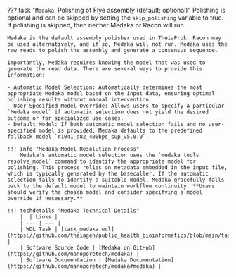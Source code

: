
??? task "`Medaka`: Polishing of Flye assembly (default; optional)"
    Polishing is optional and can be skipped by setting the `skip_polishing` variable to true. If polishing is skipped, then neither Medaka or Racon will run.

    Medaka is the default assembly polisher used in TheiaProk. Racon may be used alternatively, and if so, Medaka will not run. Medaka uses the raw reads to polish the assembly and generate a consensus sequence. 

    Importantly, Medaka requires knowing the model that was used to generate the read data. There are several ways to provide this information:

    - Automatic Model Selection: Automatically determines the most appropriate Medaka model based on the input data, ensuring optimal polishing results without manual intervention. 
    - User-Specified Model Override: Allows users to specify a particular `Medaka model` if automatic selection does not yield the desired outcome or for specialized use cases.
    - Default Model: If both automatic model selection fails and no user-specified model is provided, Medaka defaults to the predefined fallback model `r1041_e82_400bps_sup_v5.0.0`. 

    !!! info "Medaka Model Resolution Process" 
        Medaka's automatic model selection uses the `medaka tools resolve_model` command to identify the appropriate model for polishing. This process relies on metadata embedded in the input file, which is typically generated by the basecaller. If the automatic selection fails to identify a suitable model, Medaka gracefully falls back to the default model to maintain workflow continuity. **Users should verify the chosen model and consider specifying a model override if necessary.**

    !!! techdetails "Medaka Technical Details"
        |  | Links |
        | --- | --- |
        | WDL Task | [task_medaka.wdl](https://github.com/theiagen/public_health_bioinformatics/blob/main/tasks/polishing/task_medaka.wdl) |
        | Software Source Code | [Medaka on GitHub](https://github.com/nanoporetech/medaka) |
        | Software Documentation | [Medaka Documentation](https://github.com/nanoporetech/medaka#medaka) |
